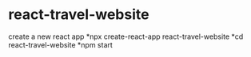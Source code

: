 # react-travel-website

 create a new react app
 *npx create-react-app react-travel-website
 *cd react-travel-website
 *npm start

